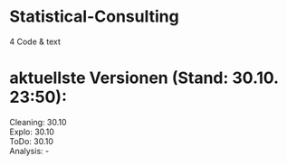 # Statistical-Consulting
4 Code &amp; text

# aktuellste Versionen (Stand: 30.10. 23:50):

Cleaning: 30.10 <br />
Explo: 30.10 <br />
ToDo: 30.10 <br />
Analysis: - 
